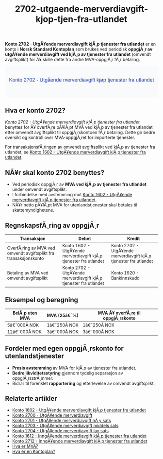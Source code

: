 ﻿---
title: "2702-utgaende-merverdiavgift-kjop-tjen-fra-utlandet"
meta_title: "2702-utgaende-merverdiavgift-kjop-tjen-fra-utlandet"
meta_description: "**Konto 2702 - UtgÃ¥ende merverdiavgift kjÃ¸p tjenester fra utlandet** er en konto i **Norsk Standard Kontoplan** som brukes ved periodisk **oppgjÃ¸r av utgÃ¥en..."
slug: 2702-utgaende-merverdiavgift-kjop-tjen-fra-utlandet
type: blog
layout: pages/single
---

**Konto 2702 - UtgÃ¥ende merverdiavgift kjÃ¸p tjenester fra utlandet** er en konto i **Norsk Standard Kontoplan** som brukes ved periodisk **oppgjÃ¸r av utgÃ¥ende merverdiavgift ved kjÃ¸p av tjenester fra utlandet** (omvendt avgiftsplikt) for Ã¥ skille dette fra andre MVA-oppgjÃ¸r fÃ¸r betaling.

![Illustrasjon av konto 2702 UtgÃ¥ende merverdiavgift kjÃ¸p tjenester fra utlandet](2702-utgaende-merverdiavgift-kjop-tjen-fra-utlandet-image.svg)

## Hva er konto 2702?

*Konto 2702 - UtgÃ¥ende merverdiavgift kjÃ¸p tjenester fra utlandet* benyttes for Ã¥ overfÃ¸re pÃ¥lÃ¸pt MVA ved kjÃ¸p av tjenester fra utlandet etter omvendt avgiftsplikt til oppgjÃ¸rskontoen fÃ¸r betaling. Dette gir bedre oversikt og kontroll over MVA-oppgjÃ¸ret for importerte tjenester.

For transaksjonsfÃ¸ringen av omvendt avgiftsplikt ved kjÃ¸p av tjenester fra utlandet, se [Konto 1602 - UtgÃ¥ende merverdiavgift kjÃ¸p tjenester fra utlandet](/blogs/kontoplan/1602-utgaende-merverdiavgift-kjop-tjen-fra-utlandet "Konto 1602 - UtgÃ¥ende merverdiavgift kjÃ¸p tjenester fra utlandet").

## NÃ¥r skal konto 2702 benyttes?

* Ved periodisk oppgjÃ¸r av **MVA ved kjÃ¸p av tjenester fra utlandet** under omvendt avgiftsplikt.
* I forbindelse med avstemming mot [Konto 1602 - UtgÃ¥ende merverdiavgift kjÃ¸p tjenester fra utlandet](/blogs/kontoplan/1602-utgaende-merverdiavgift-kjop-tjen-fra-utlandet "Konto 1602 - UtgÃ¥ende merverdiavgift kjÃ¸p tjenester fra utlandet").
* NÃ¥r netto pÃ¥lÃ¸pt MVA for utenlandstjenester skal betales til skattemyndighetene.

## RegnskapsfÃ¸ring av oppgjÃ¸r

| Transaksjon                                                                      | Debet                                                             | Kredit                                                                  |
|----------------------------------------------------------------------------------|-------------------------------------------------------------------|-------------------------------------------------------------------------|
| OverfÃ¸ring av MVA ved omvendt avgiftsplikt fra transaksjonskonto                 | Konto 1602 - UtgÃ¥ende merverdiavgift kjÃ¸p tjenester fra utlandet  | Konto 2702 - UtgÃ¥ende merverdiavgift kjÃ¸p tjenester fra utlandet        |
| Betaling av MVA ved omvendt avgiftsplikt                                          | Konto 2702 - UtgÃ¥ende merverdiavgift kjÃ¸p tjenester fra utlandet  | Konto 1920 - Bankinnskudd                                                |

## Eksempel og beregning

| BelÃ¸p uten MVA  | MVA (25â€¯%) | MVA Ã¥ overfÃ¸re til oppgjÃ¸rskonto |
|-----------------|------------|----------------------------------|
| 5â€¯000Â NOK       | 1â€¯250Â NOK  | 1â€¯250Â NOK                       |
| 12â€¯000Â NOK      | 3â€¯000Â NOK  | 3â€¯000Â NOK                       |

## Fordeler med egen oppgjÃ¸rskonto for utenlandstjenester

* **Presis avstemming** av MVA for kjÃ¸p av tjenester fra utlandet.
* **Bedre likviditetsstyring** gjennom tydelig separasjon av oppgjÃ¸rsstrÃ¸mmer.
* Bidrar til forenklet **rapportering** og etterlevelse av omvendt avgiftsplikt.

## Relaterte artikler

* [Konto 1602 - UtgÃ¥ende merverdiavgift kjÃ¸p tjenester fra utlandet](/blogs/kontoplan/1602-utgaende-merverdiavgift-kjop-tjen-fra-utlandet "Konto 1602 - UtgÃ¥ende merverdiavgift kjÃ¸p tjenester fra utlandet")
* [Konto 2700 - UtgÃ¥ende merverdiavgift](/blogs/kontoplan/2700-utgaende-merverdiavgift "Konto 2700 - UtgÃ¥ende merverdiavgift")
* [Konto 2701 - UtgÃ¥ende merverdiavgift hÃ¸y sats](/blogs/kontoplan/2701-utgaende-merverdiavgift-hoy-sats "Konto 2701 - UtgÃ¥ende merverdiavgift hÃ¸y sats")
* [Konto 2703 - UtgÃ¥ende merverdiavgift middels sats](/blogs/kontoplan/2703-utgaende-merverdiavgift-middels-sats "Konto 2703 - UtgÃ¥ende merverdiavgift middels sats")
* [Konto 2704 - UtgÃ¥ende merverdiavgift lav sats](/blogs/kontoplan/2704-utgaende-merverdiavgift-lav-sats "Konto 2704 - UtgÃ¥ende merverdiavgift lav sats")
* [Konto 1612 - InngÃ¥ende merverdiavgift kjÃ¸p tjenester fra utlandet](/blogs/kontoplan/1612-inngaaende-merverdiavgift-kjop-tjen-fra-utlandet "Konto 1612 - InngÃ¥ende merverdiavgift kjÃ¸p tjenester fra utlandet")
* [Konto 2712 - InngÃ¥ende merverdiavgift kjÃ¸p tjenester fra utlandet](/blogs/kontoplan/2712-inngaaende-merverdiavgift-kjop-tjen-fra-utlandet "Konto 2712 - InngÃ¥ende merverdiavgift kjÃ¸p tjenester fra utlandet")
* [Hva er MVA?](/blogs/regnskap/hva-er-moms-mva "Hva er MVA? MVA-regnskapsfÃ¸ring og merverdiavgift")
* [Hva er en Kontoplan?](/blogs/regnskap/hva-er-kontoplan "Hva er en Kontoplan? Komplett Guide til Kontoplaner i Norsk Regnskap")
